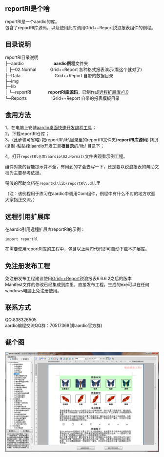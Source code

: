 reportRl是个啥
-------------------------------------------------------------------------------------------------
reportRl是一个aardio的库。  
包含了reportRl库源码，以及使用此库调用Grid++Report锐浪报表组件的例程。  

目录说明
-------------------------------------------------------------------------------------------------
reportRl目录说明  
├─aardio　　　　　　　**aardio例程**文件夹  
│  ├─02.Normal　　　 Grid++Report 各种格式报表演示(看这个就对了)  
├─Data　　　　　　　　Grid++Report 自带的数据目录  
├─img  
├─lib  
│  └─reportRl　　　　**reportRl库源码**，已制作成[远程扩展库v1.0](https://github.com/drunkenOstrich/reportRl/releases/tag/v1.0)  
└─Reports　　　　　　Grid++Report 自带的报表模板目录  

食用方法
-------------------------------------------------------------------------------------------------
1，在电脑上安装[aardio桌面快速开发编程工具](http://www.aardio.com)；  
2，下载reportRl仓库；  
3，(此步骤可省略) 把reportRl\lib\目录里的reportRl文件夹(**reportRl库源码**) 拷贝(复制-粘贴)到aardio开发工具**根目录**的/lib/ 目录下；  

4，打开`reportRl仓库\aardio\02.Normal\`文件夹观看示例工程。  


组件对象的智能提示并不全，有用到的才会去写一下，还是要以锐浪报表的帮助文档为主要参考依据。  

锐浪的帮助文档在`reportRl\lib\reportRl\.dll`里  

（注：该例程用于练习在aardio中调用Com组件，例程中有什么不对的地方欢迎大家指正交流。）  

远程引用扩展库
-------------------------------------------------------------------------------------------------
在aardio引用远程扩展库reportRl的示例：  
```_IMPORTURL["reportRl"] = "https://github.com/drunkenOstrich/reportRl/releases/download/v1.0/reportRl.tar.lzma"
import reportRl
```
在需要使用reportRl库的工程中，包含以上两句代码即可自动下载本扩展库。


免注册发布工程
-------------------------------------------------------------------------------------------------
免注册发布工程建议使用[Grid++Report](http://www.rubylong.cn/)锐浪报表6.6.6.2之后的版本  
Manifest文件的修改已经集成到库里，直接发布工程，生成的exe可以在任何windows电脑上免注册使用。

联系方式
-------------------------------------------------------------------------------------------------
QQ:838326505  
aardio编程交流QQ群：70517368(非aardio官方群)  

截个图
-------------------------------------------------------------------------------------------------
![Normal](/img/img.png)